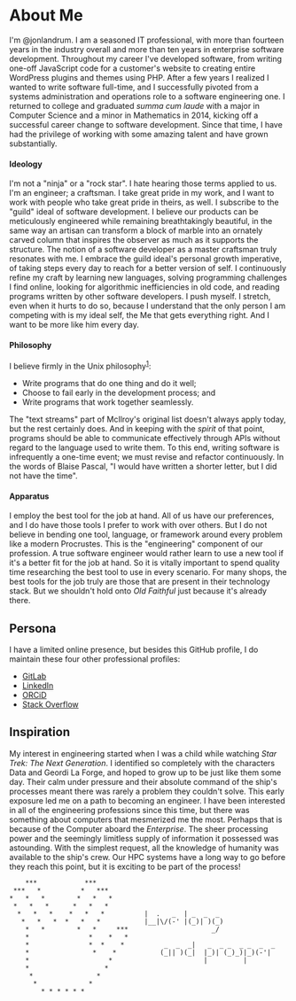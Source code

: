 # About Me

I'm @jonlandrum. I am a seasoned IT professional, with more than fourteen years in the industry overall and more than ten years in enterprise software development. Throughout my career I've developed software, from writing one-off JavaScript code for a customer's website to creating entire WordPress plugins and themes using PHP. After a few years I realized I wanted to write software full-time, and I successfully pivoted from a systems administration and operations role to a software engineering one. I returned to college and graduated *summa cum laude* with a major in Computer Science and a minor in Mathematics in 2014, kicking off a successful career change to software development. Since that time, I have had the privilege of working with some amazing talent and have grown substantially.
    
#### Ideology

I'm not a "ninja" or a "rock star". I hate hearing those terms applied to us. I'm an engineer; a craftsman. I take great pride in my work, and I want to work with people who take great pride in theirs, as well. I subscribe to the "guild" ideal of software development. I believe our products can be meticulously engineered while remaining breathtakingly beautiful, in the same way an artisan can transform a block of marble into an ornately carved column that inspires the observer as much as it supports the structure. The notion of a software developer as a master craftsman truly resonates with me. I embrace the guild ideal's personal growth imperative, of taking steps every day to reach for a better version of self. I continuously refine my craft by learning new languages, solving programming challenges I find online, looking for algorithmic inefficiencies in old code, and reading programs written by other software developers. I push myself. I stretch, even when it hurts to do so, because I understand that the only person I am competing with is my ideal self, the Me that gets everything right. And I want to be more like him every day.

#### Philosophy

I believe firmly in the Unix philosophy<sup>[1]</sup>:

* Write programs that do one thing and do it well;
* Choose to fail early in the development process; and
* Write programs that work together seamlessly.
    
The "text streams" part of McIlroy's original list doesn't always apply today, but the rest certainly does. And in keeping with the _spirit_ of that point, programs should be able to communicate effectively through APIs without regard to the language used to write them. To this end, writing software is infrequently a one-time event; we must revise and refactor continuously. In the words of Blaise Pascal, "I would have written a shorter letter, but I did not have the time".

#### Apparatus

I employ the best tool for the job at hand. All of us have our preferences, and I do have those tools I prefer to work with over others. But I do not believe in bending one tool, language, or framework around every problem like a modern Procrustes. This is the "engineering" component of our profession. A true software engineer would rather learn to use a new tool if it's a better fit for the job at hand. So it is vitally important to spend quality time researching the best tool to use in every scenario. For many shops, the best tools for the job truly are those that are present in their technology stack. But we shouldn't hold onto _Old Faithful_ just because it's already there.

## Persona

I have a limited online presence, but besides this GitHub profile, I do maintain these four other professional profiles:
* [GitLab](https://gitlab.com/jonlandrum)
* [LinkedIn](https://www.linkedin.com/in/jonlandrum)
* [ORCiD](https://orcid.org/0000-0001-7918-8656)
* [Stack Overflow](https://stackoverflow.com/users/2386514/jonathan-e-landrum?tab=profile)

## Inspiration

My interest in engineering started when I was a child while watching _Star Trek: The Next Generation_. I identified so completely with the characters Data and Geordi La Forge, and hoped to grow up to be just like them some day. Their calm under pressure and their absolute command of the ship's processes meant there was rarely a problem they couldn't solve. This early exposure led me on a path to becoming an engineer. I have been interested in all of the engineering professions since this time, but there was something about computers that mesmerized me the most. Perhaps that is because of the Computer aboard the _Enterprise_. The sheer processing power and the seemingly limitless supply of information it possessed was astounding. With the simplest request, all the knowledge of humanity was available to the ship's crew. Our HPC systems have a long way to go before they reach this point, but it is exciting to be part of the process!


        ***            ***
     ***   *          *   ***
    *   *   *        *   *   *
     *   *   *      *   *   *
      *   *   *    *   *   *          |  .   _  | _  _  _
       *   *   *  *   *   *           |__|\/(-' |(_)| )(_)
        *   *        *   *     ***                     _/
        *               *    *   *
        *               *  *    *          _  _  _|   _  _ _  _ _  _  _
        *                *    *           (_|| )(_|  |_)| (_)_)|_)(-'|
        *                    *                       |         |
        *                   *
         *                *
          *             *
            * * * * * *

[1]: http://www.catb.org/esr/writings/taoup/html/ch01s06.html
